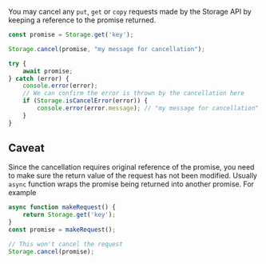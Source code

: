 You may cancel any `put`, `get` or `copy` requests made by the Storage API by keeping a
reference to the promise returned.

```javascript
const promise = Storage.get('key');

Storage.cancel(promise, "my message for cancellation");

try {
	await promise;
} catch (error) {
	console.error(error);
	// We can confirm the error is thrown by the cancellation here
	if (Storage.isCancelError(error)) {
		console.error(error.message); // "my message for cancellation"
	}
}
```

## Caveat
Since the cancellation requires original reference of the promise, you need to
make sure the return value of the request has not been modified. Usually `async` function
wraps the promise being returned into another promise. For example
```javascript
async function makeRequest() {
	return Storage.get('key');
}
const promise = makeRequest();

// This won't cancel the request
Storage.cancel(promise);
```
